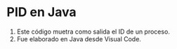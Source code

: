 # PID en Java

1. Este código muetra como salida el ID de un proceso.
2. Fue elaborado en Java desde Visual Code.
